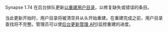 ﻿Synapse 1.74 在后台排队更新[以重建用户目录](https://github.com/matrix-org/synapse/pull/14643)，以修复缺失或错误的条目。

当此更新开始时，用户目录将被清空并从头开始重建。在重建完成之前，用户目录查找将不完整。管理员可以使[后台更新管理 API](Synapse%20Docs%20-%20EN/usage/administration/admin_api/background_updates.md#status))监控重建的进度。